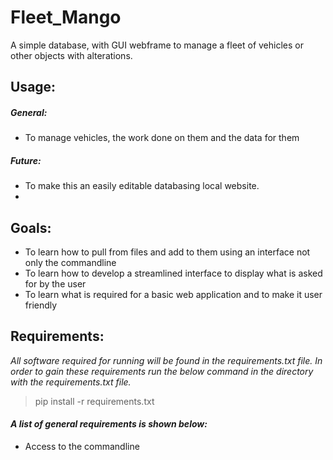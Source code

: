 # Fleet_Mango
A simple database, with GUI webframe to manage a fleet of vehicles or other objects with alterations. 

## Usage: 
##### General: 
- To manage vehicles, the work done on them and the data for them
##### Future:
- To make this an easily editable databasing local website.
- 
## Goals: 
- To learn how to pull from files and add to them using an interface not only the commandline
- To learn how to develop a streamlined interface to display what is asked for by the user
- To learn what is required for a basic web application and to make it user friendly

## Requirements:
*All software required for running will be found in the requirements.txt file. In order to gain these requirements run the below command in the directory with the requirements.txt file.* 
> pip install -r requirements.txt
>

#### _A list of general requirements is shown below:_
- Access to the commandline

#
